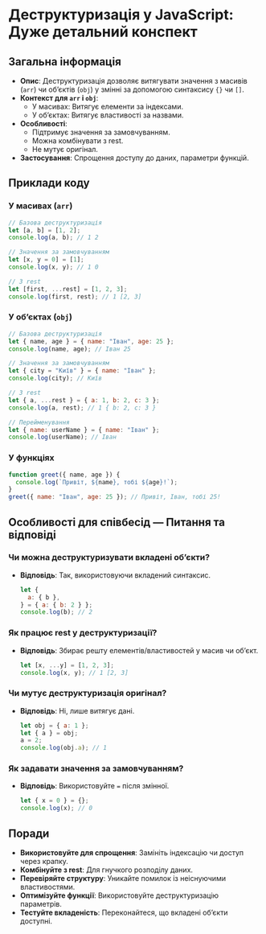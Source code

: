 # Деструктуризація у JavaScript: Дуже детальний конспект

## Загальна інформація

- **Опис**: Деструктуризація дозволяє витягувати значення з масивів (`arr`) чи об’єктів (`obj`) у змінні за допомогою синтаксису `{}` чи `[]`.
- **Контекст для `arr` і `obj`**:
  - У масивах: Витягує елементи за індексами.
  - У об’єктах: Витягує властивості за назвами.
- **Особливості**:
  - Підтримує значення за замовчуванням.
  - Можна комбінувати з rest.
  - Не мутує оригінал.
- **Застосування**: Спрощення доступу до даних, параметри функцій.

## Приклади коду

### У масивах (`arr`)

```javascript
// Базова деструктуризація
let [a, b] = [1, 2];
console.log(a, b); // 1 2

// Значення за замовчуванням
let [x, y = 0] = [1];
console.log(x, y); // 1 0

// З rest
let [first, ...rest] = [1, 2, 3];
console.log(first, rest); // 1 [2, 3]
```

### У об’єктах (`obj`)

```javascript
// Базова деструктуризація
let { name, age } = { name: "Іван", age: 25 };
console.log(name, age); // Іван 25

// Значення за замовчуванням
let { city = "Київ" } = { name: "Іван" };
console.log(city); // Київ

// З rest
let { a, ...rest } = { a: 1, b: 2, c: 3 };
console.log(a, rest); // 1 { b: 2, c: 3 }

// Перейменування
let { name: userName } = { name: "Іван" };
console.log(userName); // Іван
```

### У функціях

```javascript
function greet({ name, age }) {
  console.log(`Привіт, ${name}, тобі ${age}!`);
}
greet({ name: "Іван", age: 25 }); // Привіт, Іван, тобі 25!
```

## Особливості для співбесід — Питання та відповіді

### Чи можна деструктуризувати вкладені об’єкти?

- **Відповідь**: Так, використовуючи вкладений синтаксис.
  ```javascript
  let {
    a: { b },
  } = { a: { b: 2 } };
  console.log(b); // 2
  ```

### Як працює rest у деструктуризації?

- **Відповідь**: Збирає решту елементів/властивостей у масив чи об’єкт.
  ```javascript
  let [x, ...y] = [1, 2, 3];
  console.log(x, y); // 1 [2, 3]
  ```

### Чи мутує деструктуризація оригінал?

- **Відповідь**: Ні, лише витягує дані.
  ```javascript
  let obj = { a: 1 };
  let { a } = obj;
  a = 2;
  console.log(obj.a); // 1
  ```

### Як задавати значення за замовчуванням?

- **Відповідь**: Використовуйте `=` після змінної.
  ```javascript
  let { x = 0 } = {};
  console.log(x); // 0
  ```

## Поради

- **Використовуйте для спрощення**: Замініть індексацію чи доступ через крапку.
- **Комбінуйте з rest**: Для гнучкого розподілу даних.
- **Перевіряйте структуру**: Уникайте помилок із неіснуючими властивостями.
- **Оптимізуйте функції**: Використовуйте деструктуризацію параметрів.
- **Тестуйте вкладеність**: Переконайтеся, що вкладені об’єкти доступні.
